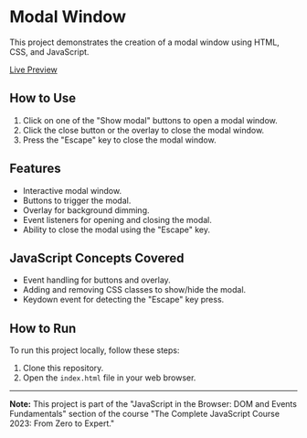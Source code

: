 # Modal Window

This project demonstrates the creation of a modal window using HTML, CSS, and JavaScript.

[Live Preview](https://lele-sf.github.io/learning-javascript-zero-to-expert/05-Modal/)

## How to Use

1. Click on one of the "Show modal" buttons to open a modal window.
2. Click the close button or the overlay to close the modal window.
3. Press the "Escape" key to close the modal window.

## Features

- Interactive modal window.
- Buttons to trigger the modal.
- Overlay for background dimming.
- Event listeners for opening and closing the modal.
- Ability to close the modal using the "Escape" key.

## JavaScript Concepts Covered

- Event handling for buttons and overlay.
- Adding and removing CSS classes to show/hide the modal.
- Keydown event for detecting the "Escape" key press.

## How to Run

To run this project locally, follow these steps:

1. Clone this repository.
2. Open the `index.html` file in your web browser.

---

**Note:** This project is part of the "JavaScript in the Browser: DOM and Events Fundamentals" section of the course "The Complete JavaScript Course 2023: From Zero to Expert."